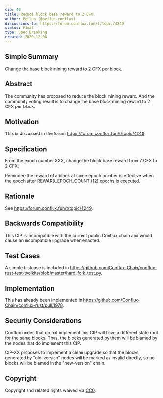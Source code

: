 ```yaml
---
cip: 40
title: Reduce block base reward to 2 CFX.
author: Peilun (@peilun-conflux)
discussions-to: https://forum.conflux.fun/t/topic/4249
status: Final
type: Spec Breaking
created: 2020-12-08
---
```


<!--You can leave these HTML comments in your merged CIP and delete the visible duplicate text guides, they will not appear and may be helpful to refer to if you edit it again. This is the suggested template for new CIPs. Note that a CIP number will be assigned by an editor. When opening a pull request to submit your CIP, please use an abbreviated title in the filename, `CIP-draft_title_abbrev.md`. The title should be 44 characters or less.-->

## Simple Summary
<!--"If you can't explain it simply, you don't understand it well enough." Provide a simplified and layman-accessible explanation of the CIP.-->
Change the base block mining reward to 2 CFX per block.

## Abstract
<!--A short (~200 word) description of the technical issue being addressed.-->
The community has proposed to reduce the block mining reward. And the community voting result is to change the base block mining reward to 2 CFX per block.

## Motivation
<!--The motivation is critical for CIPs that want to change the Conflux protocol. It should clearly explain why the existing protocol specification is inadequate to address the problem that the CIP solves. CIP submissions without sufficient motivation may be rejected outright.-->
This is discussed in the forum https://forum.conflux.fun/t/topic/4249.

## Specification
<!--The technical specification should describe the syntax and semantics of any new feature. The specification should be detailed enough to allow competing, interoperable implementations for any of the current Conflux platforms ([conflux-rust](https://github.com/Conflux-Chain/conflux-rust)).-->
From the epoch number XXX, change the block base reward from 7 CFX to 2 CFX.

Reminder: the reward of a block at some epoch number is effective when the epoch after REWARD_EPOCH_COUNT (12) epochs is executed.

## Rationale
<!--The rationale fleshes out the specification by describing what motivated the design and why particular design decisions were made. It should describe alternate designs that were considered and related work, e.g. how the feature is supported in other languages. The rationale may also provide evidence of consensus within the community, and should discuss important objections or concerns raised during discussion.-->
See https://forum.conflux.fun/t/topic/4249.

## Backwards Compatibility
<!--All CIPs that introduce backwards incompatibilities must include a section describing these incompatibilities and their severity. The CIP must explain how the author proposes to deal with these incompatibilities. CIP submissions without a sufficient backwards compatibility treatise may be rejected outright.-->
This CIP is incompatible with the current public Conflux chain and would cause an incompatible upgrade when enacted.

## Test Cases
<!--Test cases for an implementation are mandatory for CIPs that are affecting consensus changes. Other CIPs can choose to include links to test cases if applicable.-->
A simple testcase is included in https://github.com/Conflux-Chain/conflux-rust-test-toolkits/blob/master/hard_fork_test.py. 

## Implementation
<!--The implementations must be completed before any CIP is given status "Final", but it need not be completed before the CIP is accepted. While there is merit to the approach of reaching consensus on the specification and rationale before writing code, the principle of "rough consensus and running code" is still useful when it comes to resolving many discussions of API details.-->
This has already been implemented in https://github.com/Conflux-Chain/conflux-rust/pull/1978.

## Security Considerations
<!--All CIPs must contain a section that discusses the security implications/considerations relevant to the proposed change. Include information that might be important for security discussions, surfaces risks and can be used throughout the life cycle of the proposal. E.g. include security-relevant design decisions, concerns, important discussions, implementation-specific guidance and pitfalls, an outline of threats and risks and how they are being addressed. CIP submissions missing the "Security Considerations" section will be rejected. a CIP cannot proceed to status "Final" without a Security Considerations discussion deemed sufficient by the reviewers.-->
Conflux nodes that do not implement this CIP will have a different state root for the same blocks. Thus,  the blocks generated by them will be blamed by the nodes that do implement this CIP.

CIP-XX proposes to implement a clean upgrade so that the blocks generated by "old-version" nodes will be marked as invalid directly, so no blocks will be blamed in the "new-version" chain.

## Copyright
Copyright and related rights waived via [CC0](https://creativecommons.org/publicdomain/zero/1.0/).

